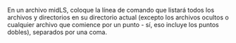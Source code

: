 En un archivo midLS, coloque la línea de comando que listará todos los archivos y directorios en su directorio actual (excepto los archivos ocultos o cualquier archivo que comience por un punto - sí, eso incluye los puntos dobles), separados por una coma.